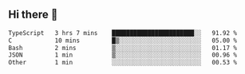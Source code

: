 ## Hi there 👋

 <!--START_SECTION:waka-->

```txt
TypeScript   3 hrs 7 mins    ███████████████████████░░   91.92 %
C            10 mins         █▒░░░░░░░░░░░░░░░░░░░░░░░   05.00 %
Bash         2 mins          ▒░░░░░░░░░░░░░░░░░░░░░░░░   01.17 %
JSON         1 min           ▒░░░░░░░░░░░░░░░░░░░░░░░░   00.96 %
Other        1 min           ░░░░░░░░░░░░░░░░░░░░░░░░░   00.53 %
```

<!--END_SECTION:waka-->

<!--
**ValentinRapp/ValentinRapp** is a ✨ _special_ ✨ repository because its `README.md` (this file) appears on your GitHub profile.

Here are some ideas to get you started:

- 🔭 I’m currently working on ...
- 🌱 I’m currently learning ...
- 👯 I’m looking to collaborate on ...
- 🤔 I’m looking for help with ...
- 💬 Ask me about ...
- 📫 How to reach me: ...
- 😄 Pronouns: ...
- ⚡ Fun fact: ...
-->
